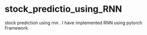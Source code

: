 # stock_predictio_using_RNN
stock prediction using rnn . I have implemented RNN using pytorch Framework. 
